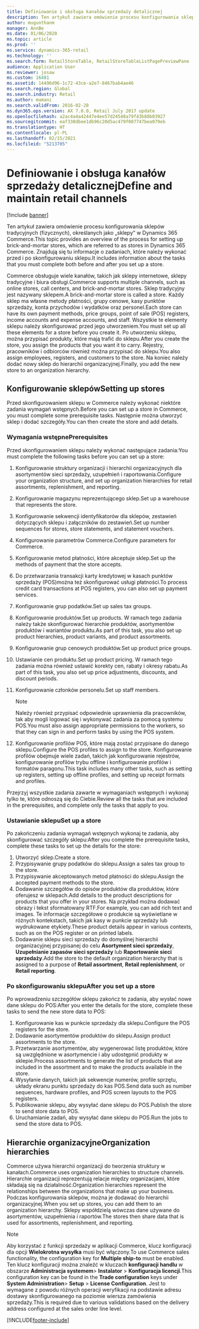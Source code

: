 ```yaml
---
title: Definiowanie i obsługa kanałów sprzedaży detalicznej
description: Ten artykuł zawiera omówienie procesu konfigurowania sklepów tradycyjnych (fizycznych), określanych jako „sklepy” w Dynamics 365 Commerce. Znajdują się tu informacje o zadaniach, które należy wykonać przed i po skonfigurowaniu sklepu.
author: mugunthanm
manager: AnnBe
ms.date: 01/06/2020
ms.topic: article
ms.prod: ''
ms.service: dynamics-365-retail
ms.technology: ''
ms.search.form: RetailStoreTable, RetailStoreTableListPagePreviewPane
audience: Application User
ms.reviewer: josaw
ms.custom: 16481
ms.assetid: 14496d96-1c72-43ce-a2e7-8467bab4ae46
ms.search.region: Global
ms.search.industry: Retail
ms.author: mumani
ms.search.validFrom: 2016-02-28
ms.dyn365.ops.version: AX 7.0.0, Retail July 2017 update
ms.openlocfilehash: a2ac4a4a42447e4ee57d24548a79f43b88b03927
ms.sourcegitcommit: eaf330dbee1db96c20d5ac479f007747bea079eb
ms.translationtype: HT
ms.contentlocale: pl-PL
ms.lasthandoff: 02/15/2021
ms.locfileid: "5213705"
---
```

# <a name="define-and-maintain-retail-channels"></a><span data-ttu-id="8b3f8-104">Definiowanie i obsługa kanałów sprzedaży detalicznej</span><span class="sxs-lookup"><span data-stu-id="8b3f8-104">Define and maintain retail channels</span></span>

[!include [banner](includes/banner.md)]

<span data-ttu-id="8b3f8-105">Ten artykuł zawiera omówienie procesu konfigurowania sklepów tradycyjnych (fizycznych), określanych jako „sklepy” w Dynamics 365 Commerce.</span><span class="sxs-lookup"><span data-stu-id="8b3f8-105">This topic provides an overview of the process for setting up brick-and-mortar stores, which are referred to as stores in Dynamics 365 Commerce.</span></span> <span data-ttu-id="8b3f8-106">Znajdują się tu informacje o zadaniach, które należy wykonać przed i po skonfigurowaniu sklepu.</span><span class="sxs-lookup"><span data-stu-id="8b3f8-106">It includes information about the tasks that you must complete both before and after you set up a store.</span></span>

<span data-ttu-id="8b3f8-107">Commerce obsługuje wiele kanałów, takich jak sklepy internetowe, sklepy tradycyjne i biura obsługi.</span><span class="sxs-lookup"><span data-stu-id="8b3f8-107">Commerce supports multiple channels, such as online stores, call centers, and brick-and-mortar stores.</span></span> <span data-ttu-id="8b3f8-108">Sklep tradycyjny jest nazywany sklepem.</span><span class="sxs-lookup"><span data-stu-id="8b3f8-108">A brick-and-mortar store is called a store.</span></span> <span data-ttu-id="8b3f8-109">Każdy sklep ma własne metody płatności, grupy cenowe, kasy punktów sprzedaży, konta przychodów i wydatków oraz personel.</span><span class="sxs-lookup"><span data-stu-id="8b3f8-109">Each store can have its own payment methods, price groups, point of sale (POS) registers, income accounts and expense accounts, and staff.</span></span> <span data-ttu-id="8b3f8-110">Wszystkie te elementy sklepu należy skonfigurować przed jego utworzeniem.</span><span class="sxs-lookup"><span data-stu-id="8b3f8-110">You must set up all these elements for a store before you create it.</span></span> <span data-ttu-id="8b3f8-111">Po utworzeniu sklepu, można przypisać produkty, które mają trafić do sklepu.</span><span class="sxs-lookup"><span data-stu-id="8b3f8-111">After you create the store, you assign the products that you want it to carry.</span></span> <span data-ttu-id="8b3f8-112">Rejestry, pracowników i odbiorców również można przypisać do sklepu.</span><span class="sxs-lookup"><span data-stu-id="8b3f8-112">You also assign employees, registers, and customers to the store.</span></span> <span data-ttu-id="8b3f8-113">Na koniec należy dodać nowy sklep do hierarchii organizacyjnej.</span><span class="sxs-lookup"><span data-stu-id="8b3f8-113">Finally, you add the new store to an organization hierarchy.</span></span>

## <a name="setting-up-stores"></a><span data-ttu-id="8b3f8-114">Konfigurowanie sklepów</span><span class="sxs-lookup"><span data-stu-id="8b3f8-114">Setting up stores</span></span>

<span data-ttu-id="8b3f8-115">Przed skonfigurowaniem sklepu w Commerce należy wykonać niektóre zadania wymagań wstępnych.</span><span class="sxs-lookup"><span data-stu-id="8b3f8-115">Before you can set up a store in Commerce, you must complete some prerequisite tasks.</span></span> <span data-ttu-id="8b3f8-116">Następnie można utworzyć sklep i dodać szczegóły.</span><span class="sxs-lookup"><span data-stu-id="8b3f8-116">You can then create the store and add details.</span></span>

### <a name="prerequisites"></a><span data-ttu-id="8b3f8-117">Wymagania wstępne</span><span class="sxs-lookup"><span data-stu-id="8b3f8-117">Prerequisites</span></span>

<span data-ttu-id="8b3f8-118">Przed skonfigurowaniem sklepu należy wykonać następujące zadania:</span><span class="sxs-lookup"><span data-stu-id="8b3f8-118">You must complete the following tasks before you can set up a store:</span></span>

1. <span data-ttu-id="8b3f8-119">Konfigurowanie struktury organizacji i hierarchii organizacyjnych dla asortymentów sieci sprzedaży, uzupełnień i raportowania.</span><span class="sxs-lookup"><span data-stu-id="8b3f8-119">Configure your organization structure, and set up organization hierarchies for retail assortments, replenishment, and reporting.</span></span>
2. <span data-ttu-id="8b3f8-120">Konfigurowanie magazynu reprezentującego sklep.</span><span class="sxs-lookup"><span data-stu-id="8b3f8-120">Set up a warehouse that represents the store.</span></span>
3. <span data-ttu-id="8b3f8-121">Konfigurowanie sekwencji identyfikatorów dla sklepów, zestawień dotyczących sklepu i załączników do zestawień.</span><span class="sxs-lookup"><span data-stu-id="8b3f8-121">Set up number sequences for stores, store statements, and statement vouchers.</span></span>
4. <span data-ttu-id="8b3f8-122">Konfigurowanie parametrów Commerce.</span><span class="sxs-lookup"><span data-stu-id="8b3f8-122">Configure parameters for Commerce.</span></span>
5. <span data-ttu-id="8b3f8-123">Konfigurowanie metod płatności, które akceptuje sklep.</span><span class="sxs-lookup"><span data-stu-id="8b3f8-123">Set up the methods of payment that the store accepts.</span></span>
6. <span data-ttu-id="8b3f8-124">Do przetwarzania transakcji karty kredytowej w kasach punktów sprzedaży (POS)można też skonfigurować usługi płatności.</span><span class="sxs-lookup"><span data-stu-id="8b3f8-124">To process credit card transactions at POS registers, you can also set up payment services.</span></span>
7. <span data-ttu-id="8b3f8-125">Konfigurowanie grup podatków.</span><span class="sxs-lookup"><span data-stu-id="8b3f8-125">Set up sales tax groups.</span></span>
8. <span data-ttu-id="8b3f8-126">Konfigurowanie produktów.</span><span class="sxs-lookup"><span data-stu-id="8b3f8-126">Set up products.</span></span> <span data-ttu-id="8b3f8-127">W ramach tego zadania należy także skonfigurować hierarchie produktów, asortymentów produktów i wariantów produktu.</span><span class="sxs-lookup"><span data-stu-id="8b3f8-127">As part of this task, you also set up product hierarchies, product variants, and product assortments.</span></span>
9. <span data-ttu-id="8b3f8-128">Konfigurowanie grup cenowych produktów.</span><span class="sxs-lookup"><span data-stu-id="8b3f8-128">Set up product price groups.</span></span>
10. <span data-ttu-id="8b3f8-129">Ustawianie cen produktu.</span><span class="sxs-lookup"><span data-stu-id="8b3f8-129">Set up product pricing.</span></span> <span data-ttu-id="8b3f8-130">W ramach tego zadania można również ustawić korekty cen, rabaty i okresy rabatu.</span><span class="sxs-lookup"><span data-stu-id="8b3f8-130">As part of this task, you also set up price adjustments, discounts, and discount periods.</span></span>
11. <span data-ttu-id="8b3f8-131">Konfigurowanie członków personelu.</span><span class="sxs-lookup"><span data-stu-id="8b3f8-131">Set up staff members.</span></span>

    > [!NOTE]
    > <span data-ttu-id="8b3f8-132">Należy również przypisać odpowiednie uprawnienia dla pracowników, tak aby mogli logować się i wykonywać zadania za pomocą systemu POS.</span><span class="sxs-lookup"><span data-stu-id="8b3f8-132">You must also assign appropriate permissions to the workers, so that they can sign in and perform tasks by using the POS system.</span></span>

12. <span data-ttu-id="8b3f8-133">Konfigurowanie profilów POS, które mają zostać przypisane do danego sklepu.</span><span class="sxs-lookup"><span data-stu-id="8b3f8-133">Configure the POS profiles to assign to the store.</span></span> <span data-ttu-id="8b3f8-134">Konfigurowanie profilów obejmuje wiele zadań, takich jak konfigurowanie rejestrów, konfigurowanie profilów trybu offline i konfigurowanie profilów i formatów paragonu.</span><span class="sxs-lookup"><span data-stu-id="8b3f8-134">This task includes many other tasks, such as setting up registers, setting up offline profiles, and setting up receipt formats and profiles.</span></span>

<span data-ttu-id="8b3f8-135">Przejrzyj wszystkie zadania zawarte w wymaganiach wstępnych i wykonaj tylko te, które odnoszą się do Ciebie.</span><span class="sxs-lookup"><span data-stu-id="8b3f8-135">Review all the tasks that are included in the prerequisites, and complete only the tasks that apply to you.</span></span>

### <a name="set-up-a-store"></a><span data-ttu-id="8b3f8-136">Ustawianie sklepu</span><span class="sxs-lookup"><span data-stu-id="8b3f8-136">Set up a store</span></span>

<span data-ttu-id="8b3f8-137">Po zakończeniu zadania wymagań wstępnych wykonaj te zadania, aby skonfigurować szczegóły sklepu:</span><span class="sxs-lookup"><span data-stu-id="8b3f8-137">After you complete the prerequisite tasks, complete these tasks to set up the details for the store:</span></span>

1. <span data-ttu-id="8b3f8-138">Utworzyć sklep.</span><span class="sxs-lookup"><span data-stu-id="8b3f8-138">Create a store.</span></span>
2. <span data-ttu-id="8b3f8-139">Przypisywanie grupy podatków do sklepu.</span><span class="sxs-lookup"><span data-stu-id="8b3f8-139">Assign a sales tax group to the store.</span></span>
3. <span data-ttu-id="8b3f8-140">Przypisywanie akceptowanych metod płatności do sklepu.</span><span class="sxs-lookup"><span data-stu-id="8b3f8-140">Assign the accepted payment methods to the store.</span></span>
4. <span data-ttu-id="8b3f8-141">Dodawanie szczegółów do opisów produktów dla produktów, które oferujesz w sklepach.</span><span class="sxs-lookup"><span data-stu-id="8b3f8-141">Add details to the product descriptions for products that you offer in your stores.</span></span> <span data-ttu-id="8b3f8-142">Na przykład można dodawać obrazy i tekst sformatowany RTF.</span><span class="sxs-lookup"><span data-stu-id="8b3f8-142">For example, you can add rich text and images.</span></span> <span data-ttu-id="8b3f8-143">Te informacje szczegółowe o produkcie są wyświetlane w różnych kontekstach, takich jak kasy w punkcie sprzedaży lub wydrukowane etykiety.</span><span class="sxs-lookup"><span data-stu-id="8b3f8-143">These product details appear in various contexts, such as on the POS register or on printed labels.</span></span>
5. <span data-ttu-id="8b3f8-144">Dodawanie sklepu sieci sprzedaży do domyślnej hierarchii organizacyjnej przypisanej do celu **Asortyment sieci sprzedaży**, **Uzupełnianie zapasów sieci sprzedaży** lub **Raportowanie sieci sprzedaży**.</span><span class="sxs-lookup"><span data-stu-id="8b3f8-144">Add the store to the default organization hierarchy that is assigned to a purpose of **Retail assortment**, **Retail replenishment**, or **Retail reporting**.</span></span>

### <a name="after-you-set-up-a-store"></a><span data-ttu-id="8b3f8-145">Po skonfigurowaniu sklepu</span><span class="sxs-lookup"><span data-stu-id="8b3f8-145">After you set up a store</span></span>

<span data-ttu-id="8b3f8-146">Po wprowadzeniu szczegółów sklepu zakończ te zadania, aby wysłać nowe dane sklepu do POS:</span><span class="sxs-lookup"><span data-stu-id="8b3f8-146">After you enter the details for the store, complete these tasks to send the new store data to POS:</span></span>

1. <span data-ttu-id="8b3f8-147">Konfigurowanie kas w punkcie sprzedaży dla sklepu.</span><span class="sxs-lookup"><span data-stu-id="8b3f8-147">Configure the POS registers for the store.</span></span>
2. <span data-ttu-id="8b3f8-148">Dodawanie asortymentów produktów do sklepu.</span><span class="sxs-lookup"><span data-stu-id="8b3f8-148">Assign product assortments to the store.</span></span>
3. <span data-ttu-id="8b3f8-149">Przetwarzanie asortymentów, aby wygenerować listę produktów, które są uwzględnione w asortymencie i aby udostępnić produkty w sklepie.</span><span class="sxs-lookup"><span data-stu-id="8b3f8-149">Process assortments to generate the list of products that are included in the assortment and to make the products available in the store.</span></span>
4. <span data-ttu-id="8b3f8-150">Wysyłanie danych, takich jak sekwencje numerów, profile sprzętu, układy ekranu punktu sprzedaży do kas POS.</span><span class="sxs-lookup"><span data-stu-id="8b3f8-150">Send data such as number sequences, hardware profiles, and POS screen layouts to the POS registers.</span></span>
5. <span data-ttu-id="8b3f8-151">Publikowanie sklepu, aby wysyłać dane sklepu do POS.</span><span class="sxs-lookup"><span data-stu-id="8b3f8-151">Publish the store to send store data to POS.</span></span>
6. <span data-ttu-id="8b3f8-152">Uruchamianie zadań, aby wysyłać dane sklepu do POS.</span><span class="sxs-lookup"><span data-stu-id="8b3f8-152">Run the jobs to send the store data to POS.</span></span>

## <a name="organization-hierarchies"></a><span data-ttu-id="8b3f8-153">Hierarchie organizacyjne</span><span class="sxs-lookup"><span data-stu-id="8b3f8-153">Organization hierarchies</span></span>

<span data-ttu-id="8b3f8-154">Commerce używa hierarchii organizacji do tworzenia struktury w kanałach.</span><span class="sxs-lookup"><span data-stu-id="8b3f8-154">Commerce uses organization hierarchies to structure channels.</span></span> <span data-ttu-id="8b3f8-155">Hierarchie organizacji reprezentują relacje między organizacjami, które składają się na działalność.</span><span class="sxs-lookup"><span data-stu-id="8b3f8-155">Organization hierarchies represent the relationships between the organizations that make up your business.</span></span> <span data-ttu-id="8b3f8-156">Podczas konfigurowania sklepów, można je dodawać do hierarchii organizacyjnej.</span><span class="sxs-lookup"><span data-stu-id="8b3f8-156">When you set up stores, you can add them to an organization hierarchy.</span></span> <span data-ttu-id="8b3f8-157">Sklepy współdzielą wówczas dane używane do asortymentów, uzupełnienia i raportów.</span><span class="sxs-lookup"><span data-stu-id="8b3f8-157">The stores then share data that is used for assortments, replenishment, and reporting.</span></span>

> [!NOTE]
> <span data-ttu-id="8b3f8-158">Aby korzystać z funkcji sprzedaży w aplikacji Commerce, klucz konfiguracji dla opcji **Wielokrotna wysyłka** musi być włączony.</span><span class="sxs-lookup"><span data-stu-id="8b3f8-158">To use Commerce sales functionality, the configuration key for **Multiple ship-to** must be enabled.</span></span> <span data-ttu-id="8b3f8-159">Ten klucz konfiguracji można znaleźć w kluczach **konfiguracji handlu** w obszarze **Administracja systemem**\> **Instalator** \> **Konfiguracja licencji**.</span><span class="sxs-lookup"><span data-stu-id="8b3f8-159">This configuration key can be found in the **Trade configuration** keys under **System Administration**\> **Setup** \> **License Configuration**.</span></span> <span data-ttu-id="8b3f8-160">Jest to wymagane z powodu różnych operacji weryfikacji na podstawie adresu dostawy skonfigurowanego na poziomie wiersza zamówienia sprzedaży.</span><span class="sxs-lookup"><span data-stu-id="8b3f8-160">This is required due to various validations based on the delivery address configured at the sales order line level.</span></span>



[!INCLUDE[footer-include](../includes/footer-banner.md)]